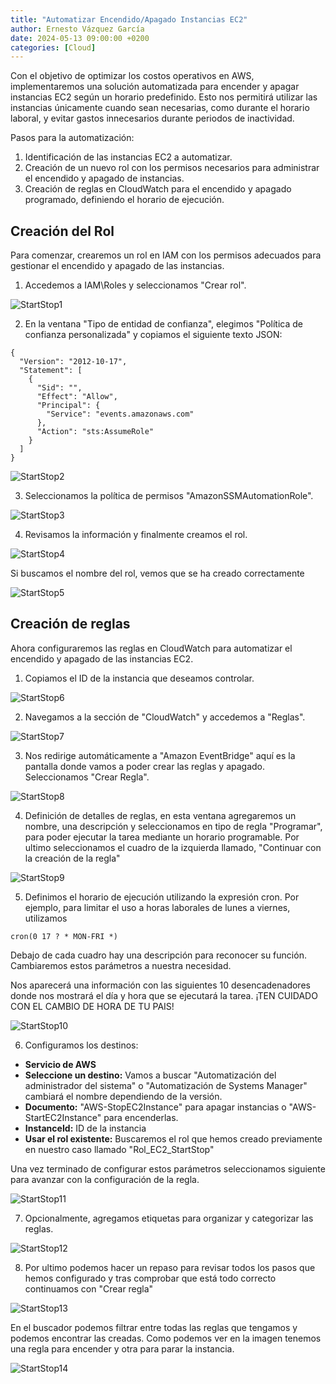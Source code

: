 ```yaml
---
title: "Automatizar Encendido/Apagado Instancias EC2"
author: Ernesto Vázquez García
date: 2024-05-13 09:00:00 +0200
categories: [Cloud]
---
```


Con el objetivo de optimizar los costos operativos en AWS, implementaremos una solución automatizada para encender y apagar instancias EC2 según un horario predefinido. Esto nos permitirá utilizar las instancias únicamente cuando sean necesarias, como durante el horario laboral, y evitar gastos innecesarios durante periodos de inactividad.

Pasos para la automatización:

1. Identificación de las instancias EC2 a automatizar.
2. Creación de un nuevo rol con los permisos necesarios para administrar el encendido y apagado de instancias.
3. Creación de reglas en CloudWatch para el encendido y apagado programado, definiendo el horario de ejecución.

## Creación del Rol

Para comenzar, crearemos un rol en IAM con los permisos adecuados para gestionar el encendido y apagado de las instancias.

1. Accedemos a IAM\Roles y seleccionamos "Crear rol".

![StartStop1](https://i.imgur.com/UCAVQk6.png)


2. En la ventana "Tipo de entidad de confianza", elegimos "Política de confianza personalizada" y copiamos el siguiente texto JSON:

```
{
  "Version": "2012-10-17",
  "Statement": [
    {
      "Sid": "",
      "Effect": "Allow",
      "Principal": {
        "Service": "events.amazonaws.com"
      },
      "Action": "sts:AssumeRole"
    }
  ]
}
```

![StartStop2](https://i.imgur.com/nZO4An6.png)

3.  Seleccionamos la política de permisos "AmazonSSMAutomationRole".

![StartStop3](https://i.imgur.com/vDH5n3j.png)

4.  Revisamos la información y finalmente creamos el rol.

![StartStop4](https://i.imgur.com/7KhZpdi.png)

Si buscamos el nombre del rol, vemos que se ha creado correctamente

![StartStop5](https://i.imgur.com/pxNneEy.png)

## Creación de reglas 

Ahora configuraremos las reglas en CloudWatch para automatizar el encendido y apagado de las instancias EC2.

1. Copiamos el ID de la instancia que deseamos controlar.

![StartStop6](https://i.imgur.com/Bsj6mMO.png)

2. Navegamos a la sección de "CloudWatch" y accedemos a "Reglas".

![StartStop7](https://i.imgur.com/x6pkAyN.png)

3. Nos redirige automáticamente a "Amazon EventBridge" aquí es la pantalla donde vamos a poder crear las reglas y apagado. Seleccionamos "Crear Regla".

![StartStop8](https://i.imgur.com/KnO5k1x.png)

4. Definición de detalles de reglas, en esta ventana agregaremos un nombre, una descripción y seleccionamos en tipo de regla "Programar", para poder ejecutar la tarea mediante un horario programable. Por ultimo seleccionamos el cuadro de la izquierda llamado, "Continuar con la creación de la regla"

![StartStop9](https://i.imgur.com/cmEXc24.png)

5. Definimos el horario de ejecución utilizando la expresión cron. Por ejemplo, para limitar el uso a horas laborales de lunes a viernes, utilizamos

```
cron(0 17 ? * MON-FRI *)
```

Debajo de cada cuadro hay una descripción para reconocer su función. Cambiaremos estos parámetros a nuestra necesidad.

Nos aparecerá una información con las siguientes 10 desencadenadores donde nos mostrará el día y hora que se ejecutará la tarea. ¡TEN CUIDADO CON EL CAMBIO DE HORA DE TU PAIS!

![StartStop10](https://i.imgur.com/GWSDmK0.png)

6. Configuramos los destinos:

- **Servicio de AWS**
- **Seleccione un destino:** Vamos a buscar "Automatización del administrador del sistema" o "Automatización de Systems Manager" cambiará el nombre dependiendo de la versión. 
- **Documento:** "AWS-StopEC2Instance" para apagar instancias o "AWS-StartEC2Instance" para encenderlas.
- **InstanceId:** ID de la instancia
- **Usar el rol existente:** Buscaremos el rol que hemos creado previamente en nuestro caso llamado "Rol_EC2_StartStop"

Una vez terminado de configurar estos parámetros seleccionamos siguiente para avanzar con la configuración de la regla.

![StartStop11](https://i.imgur.com/5Fy4VZz.png)

7. Opcionalmente, agregamos etiquetas para organizar y categorizar las reglas.

![StartStop12](https://i.imgur.com/zHNuU3W.png)

8. Por ultimo podemos hacer un repaso para revisar todos los pasos que hemos configurado y tras comprobar que está todo correcto continuamos con "Crear regla"

![StartStop13](https://i.imgur.com/cj5coSy.png)

En el buscador podemos filtrar entre todas las reglas que tengamos y podemos encontrar las creadas. Como podemos ver en la imagen tenemos una regla para encender y otra para parar la instancia.

![StartStop14](https://i.imgur.com/9CD8DWr.png)
